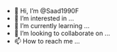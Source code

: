 - 👋 Hi, I’m @Saad1990F
- 👀 I’m interested in ...
- 🌱 I’m currently learning ...
- 💞️ I’m looking to collaborate on ...
- 📫 How to reach me ...

<!---
Saad1990F/Saad1990F is a ✨ special ✨ repository because its `README.md` (this file) appears on your GitHub profile.
You can click the Preview link to take a look at your changes.
--->

